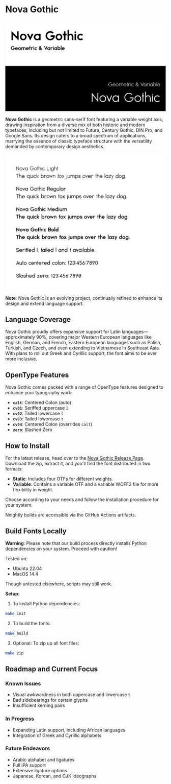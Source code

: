 # Nova Gothic

![Nova Gothic Banner](misc/images/banner.png)

**Nova Gothic** is a geometric sans-serif font featuring a variable weight axis, drawing inspiration from a diverse mix of both historic and modern typefaces, including but not limited to Futura, Century Gothic, DIN Pro, and Google Sans. Its design caters to a broad spectrum of applications, marrying the essence of classic typeface structure with the versatility demanded by contemporary design aesthetics.

![Nova Gothic Specimen](misc/images/specimen.png)

**Note**: Nova Gothic is an evolving project, continually refined to enhance its design and extend language support.

## Language Coverage

Nova Gothic proudly offers expansive support for Latin languages—approximately 90%, covering major Western European languages like English, German, and French, Eastern European languages such as Polish, Turkish, and Czech, and even extending to Vietnamese in Southeast Asia. With plans to roll out Greek and Cyrillic support, the font aims to be ever more inclusive.

## OpenType Features

Nova Gothic comes packed with a range of OpenType features designed to enhance your typography work:

- **`calt`**: Centered Colon (auto)
- **`cv01`**: Seriffed uppercase `I`
- **`cv02`**: Tailed lowercase `l`
- **`cv03`**: Tailed lowercase `t`
- **`cv04`**: Centered Colon (overrides `calt`)
- **`zero`**: Slashed Zero

## How to Install

For the latest release, head over to the [Nova Gothic Release Page](https://github.com/Aaron-212/NovaGothic/releases). Download the zip, extract it, and you'll find the font distributed in two formats:

- **Static**: Includes four OTFs for different weights.
- **Variable**: Contains a variable OTF and a variable WOFF2 file for more flexibility in weight.

Choose according to your needs and follow the installation procedure for your system.

Nnightly builds are accessible via the GitHub Actions artifacts.

## Build Fonts Locally

**Warning**: Please note that our build process directly installs Python dependencies on your system. Proceed with caution!

Tested on:
- Ubuntu 22.04
- MacOS 14.4

Though untested elsewhere, scripts may still work.

**Setup**:

1. To install Python dependencies:
```sh
make init
```

2. To build the fonts:
```sh
make build
```

3. Optional: To zip up all font files:
```sh
make zip
```

## Roadmap and Current Focus

### Known Issues

- Visual awkwardness in both uppercase and lowercase `S`
- Bad sidebearings for certain glyphs
- Insufficient kerning pairs

### In Progress

- Expanding Latin support, including African languages
- Integration of Greek and Cyrillic alphabets

### Future Endeavors

- Arabic alphabet and ligatures
- Full IPA support
- Extensive ligature options
- Japanese, Korean, and CJK Ideographs
